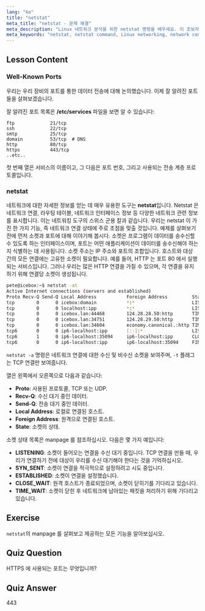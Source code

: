 ```yaml
---
lang: "ko"
title: "netstat"
meta_title: "netstat - 문제 해결"
meta_description: "Linux 네트워크 분석을 위한 netstat 명령을 배우세요. 이 초보자 친화적인 가이드를 통해 네트워크 연결, 포트 및 소켓을 이해하세요."
meta_keywords: "netstat, netstat command, Linux networking, network connections, Linux tutorial, beginner, guide"
---
```


## Lesson Content

### Well-Known Ports

우리는 우리 장비의 포트를 통한 데이터 전송에 대해 논의했습니다. 이제 잘 알려진 포트들을 살펴보겠습니다.

잘 알려진 포트 목록은 **/etc/services** 파일을 보면 알 수 있습니다:

```plaintext
ftp             21/tcp
ssh             22/tcp
smtp            25/tcp
domain          53/tcp  # DNS
http            80/tcp
https           443/tcp
..etc..
```

첫 번째 열은 서비스의 이름이고, 그 다음은 포트 번호, 그리고 사용되는 전송 계층 프로토콜입니다.

### netstat

네트워크에 대한 자세한 정보를 얻는 데 매우 유용한 도구는 **netstat**입니다. Netstat 은 네트워크 연결, 라우팅 테이블, 네트워크 인터페이스 정보 등 다양한 네트워크 관련 정보를 표시합니다. 이는 네트워킹 도구의 스위스 군용 칼과 같습니다. 우리는 netstat 이 가진 한 가지 기능, 즉 네트워크 연결 상태에 주로 초점을 맞출 것입니다. 예제를 살펴보기 전에 먼저 소켓과 포트에 대해 이야기해 봅시다. 소켓은 프로그램이 데이터를 송수신할 수 있도록 하는 인터페이스이며, 포트는 어떤 애플리케이션이 데이터를 송수신해야 하는지 식별하는 데 사용됩니다. 소켓 주소는 IP 주소와 포트의 조합입니다. 호스트와 대상 간의 모든 연결에는 고유한 소켓이 필요합니다. 예를 들어, HTTP 는 포트 80 에서 실행되는 서비스입니다. 그러나 우리는 많은 HTTP 연결을 가질 수 있으며, 각 연결을 유지하기 위해 연결당 소켓이 생성됩니다.

```bash
pete@icebox:~$ netstat -at
Active Internet connections (servers and established)
Proto Recv-Q Send-Q Local Address           Foreign Address         State
tcp        0      0 icebox:domain           *:*                     LISTEN
tcp        0      0 localhost:ipp           *:*                     LISTEN
tcp        0      0 icebox.lan:44468        124.28.28.50:http       TIME_WAIT
tcp        0      0 icebox.lan:34751        124.28.29.50:http       TIME_WAIT
tcp        0      0 icebox.lan:34604        economy.canonical.:http TIME_WAIT
tcp6       0      0 ip6-localhost:ipp       [::]:*                  LISTEN
tcp6       1      0 ip6-localhost:35094     ip6-localhost:ipp       CLOSE_WAIT
tcp6       0      0 ip6-localhost:ipp       ip6-localhost:35094     FIN_WAIT2
```

`netstat -a` 명령은 네트워크 연결에 대한 수신 및 비수신 소켓을 보여주며, `-t` 플래그는 TCP 연결만 보여줍니다.

열은 왼쪽에서 오른쪽으로 다음과 같습니다:

- **Proto**: 사용된 프로토콜, TCP 또는 UDP.
- **Recv-Q**: 수신 대기 중인 데이터.
- **Send-Q**: 전송 대기 중인 데이터.
- **Local Address**: 로컬로 연결된 호스트.
- **Foreign Address**: 원격으로 연결된 호스트.
- **State**: 소켓의 상태.

소켓 상태 목록은 manpage 를 참조하십시오. 다음은 몇 가지 예입니다:

- **LISTENING**: 소켓이 들어오는 연결을 수신 대기 중입니다. TCP 연결을 만들 때, 우리가 연결하기 전에 대상이 우리를 수신 대기해야 한다는 것을 기억하십시오.
- **SYN_SENT**: 소켓이 연결을 적극적으로 설정하려고 시도 중입니다.
- **ESTABLISHED**: 소켓이 연결을 설정했습니다.
- **CLOSE_WAIT**: 원격 호스트가 종료되었으며, 소켓이 닫히기를 기다리고 있습니다.
- **TIME_WAIT**: 소켓이 닫힌 후 네트워크에 남아있는 패킷을 처리하기 위해 기다리고 있습니다.

## Exercise

`netstat`의 manpage 를 살펴보고 제공하는 모든 기능을 알아보십시오.

## Quiz Question

HTTPS 에 사용되는 포트는 무엇입니까?

## Quiz Answer

443
